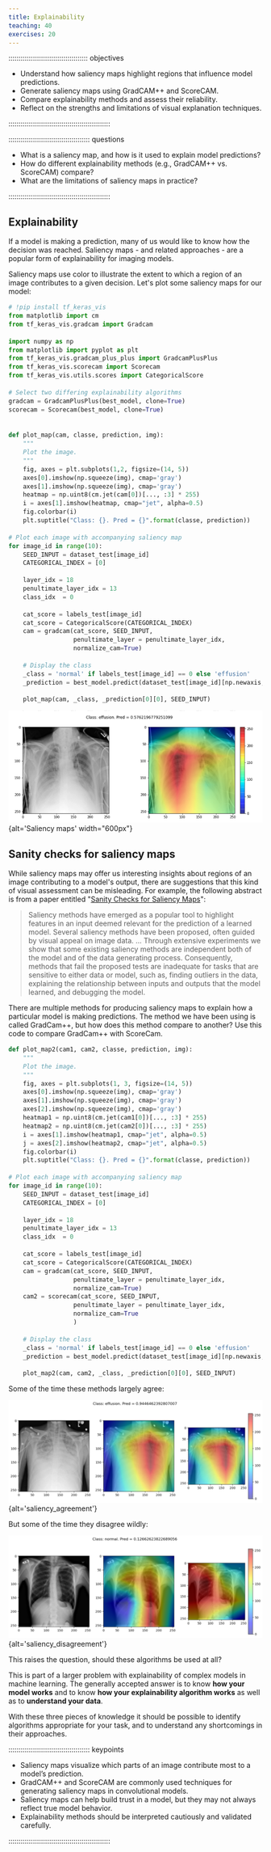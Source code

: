 ```yaml
---
title: Explainability
teaching: 40
exercises: 20
---
```


::::::::::::::::::::::::::::::::::::::: objectives

- Understand how saliency maps highlight regions that influence model predictions.
- Generate saliency maps using GradCAM++ and ScoreCAM.
- Compare explainability methods and assess their reliability.
- Reflect on the strengths and limitations of visual explanation techniques.

::::::::::::::::::::::::::::::::::::::::::::::::::


:::::::::::::::::::::::::::::::::::::::: questions

- What is a saliency map, and how is it used to explain model predictions?
- How do different explainability methods (e.g., GradCAM++ vs. ScoreCAM) compare?
- What are the limitations of saliency maps in practice?

::::::::::::::::::::::::::::::::::::::::::::::::::


## Explainability

If a model is making a prediction, many of us would like to know how the decision was reached. Saliency maps - and related approaches - are a popular form of explainability for imaging models.

Saliency maps use color to illustrate the extent to which a region of an image contributes to a given decision. Let's plot some saliency maps for our model:

```python
# !pip install tf_keras_vis
from matplotlib import cm
from tf_keras_vis.gradcam import Gradcam

import numpy as np
from matplotlib import pyplot as plt
from tf_keras_vis.gradcam_plus_plus import GradcamPlusPlus
from tf_keras_vis.scorecam import Scorecam
from tf_keras_vis.utils.scores import CategoricalScore

# Select two differing explainability algorithms
gradcam = GradcamPlusPlus(best_model, clone=True)
scorecam = Scorecam(best_model, clone=True)


def plot_map(cam, classe, prediction, img):
    """
    Plot the image.
    """
    fig, axes = plt.subplots(1,2, figsize=(14, 5))
    axes[0].imshow(np.squeeze(img), cmap='gray')
    axes[1].imshow(np.squeeze(img), cmap='gray')
    heatmap = np.uint8(cm.jet(cam[0])[..., :3] * 255)
    i = axes[1].imshow(heatmap, cmap="jet", alpha=0.5)
    fig.colorbar(i)
    plt.suptitle("Class: {}. Pred = {}".format(classe, prediction))

# Plot each image with accompanying saliency map
for image_id in range(10):
    SEED_INPUT = dataset_test[image_id]
    CATEGORICAL_INDEX = [0]

    layer_idx = 18
    penultimate_layer_idx = 13
    class_idx  = 0

    cat_score = labels_test[image_id]
    cat_score = CategoricalScore(CATEGORICAL_INDEX)
    cam = gradcam(cat_score, SEED_INPUT, 
                  penultimate_layer = penultimate_layer_idx,
                  normalize_cam=True)
    
    # Display the class
    _class = 'normal' if labels_test[image_id] == 0 else 'effusion'
    _prediction = best_model.predict(dataset_test[image_id][np.newaxis, :, ...], verbose=0)
    
    plot_map(cam, _class, _prediction[0][0], SEED_INPUT)
```

![](fig/saliency.png){alt='Saliency maps' width="600px"}

## Sanity checks for saliency maps

While saliency maps may offer us interesting insights about regions of an image contributing to a model's output, there are suggestions that this kind of visual assessment can be misleading. For example, the following abstract is from a paper entitled "[Sanity Checks for Saliency Maps](https://arxiv.org/abs/1810.03292)":

> Saliency methods have emerged as a popular tool to highlight features in an input deemed relevant for the prediction of a learned model. Several saliency methods have been proposed, often guided by visual appeal on image data. ... Through extensive experiments we show that some existing saliency methods are independent both of the model and of the data generating process. Consequently, methods that fail the proposed tests are inadequate for tasks that are sensitive to either data or model, such as, finding outliers in the data, explaining the relationship between inputs and outputs that the model learned, and debugging the model.

There are multiple methods for producing saliency maps to explain how a particular model is making predictions. The method we have been using is called GradCam++, but how does this method compare to another? Use this code to compare GradCam++ with ScoreCam.

```python
def plot_map2(cam1, cam2, classe, prediction, img):
    """
    Plot the image.
    """
    fig, axes = plt.subplots(1, 3, figsize=(14, 5))
    axes[0].imshow(np.squeeze(img), cmap='gray')
    axes[1].imshow(np.squeeze(img), cmap='gray')
    axes[2].imshow(np.squeeze(img), cmap='gray')
    heatmap1 = np.uint8(cm.jet(cam1[0])[..., :3] * 255)
    heatmap2 = np.uint8(cm.jet(cam2[0])[..., :3] * 255)
    i = axes[1].imshow(heatmap1, cmap="jet", alpha=0.5)
    j = axes[2].imshow(heatmap2, cmap="jet", alpha=0.5)
    fig.colorbar(i)
    plt.suptitle("Class: {}. Pred = {}".format(classe, prediction))

# Plot each image with accompanying saliency map
for image_id in range(10):
    SEED_INPUT = dataset_test[image_id]
    CATEGORICAL_INDEX = [0]

    layer_idx = 18
    penultimate_layer_idx = 13
    class_idx  = 0

    cat_score = labels_test[image_id]
    cat_score = CategoricalScore(CATEGORICAL_INDEX)
    cam = gradcam(cat_score, SEED_INPUT, 
                  penultimate_layer = penultimate_layer_idx,
                  normalize_cam=True)
    cam2 = scorecam(cat_score, SEED_INPUT, 
                  penultimate_layer = penultimate_layer_idx,
                  normalize_cam=True
                  )
    
    # Display the class
    _class = 'normal' if labels_test[image_id] == 0 else 'effusion'
    _prediction = best_model.predict(dataset_test[image_id][np.newaxis, : ,...], verbose=0)
    
    plot_map2(cam, cam2, _class, _prediction[0][0], SEED_INPUT)
```

Some of the time these methods largely agree:

![](fig/saliency-agreement.png){alt='saliency\_agreement'}

But some of the time they disagree wildly:

![](fig/saliency-disagreement.png){alt='saliency\_disagreement'}

This raises the question, should these algorithms be used at all?

This is part of a larger problem with explainability of complex models in machine learning. The generally accepted answer is to know **how your model works** and to know **how your explainability algorithm works** as well as to **understand your data**.

With these three pieces of knowledge it should be possible to identify algorithms appropriate for your task, and to understand any shortcomings in their approaches.



:::::::::::::::::::::::::::::::::::::::: keypoints

- Saliency maps visualize which parts of an image contribute most to a model’s prediction.
- GradCAM++ and ScoreCAM are commonly used techniques for generating saliency maps in convolutional models.
- Saliency maps can help build trust in a model, but they may not always reflect true model behavior.
- Explainability methods should be interpreted cautiously and validated carefully.

::::::::::::::::::::::::::::::::::::::::::::::::::



